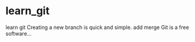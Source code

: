 # learn_git
learn git
Creating a new branch is quick and simple.
add merge
Git is a free software...